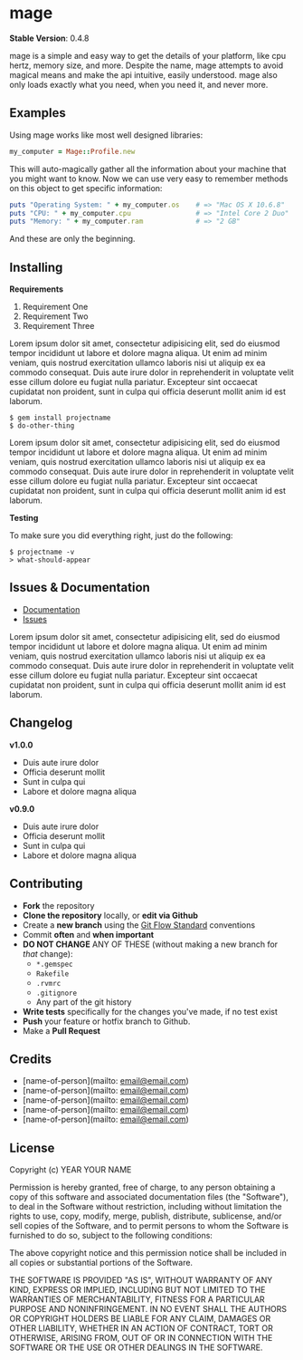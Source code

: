 mage
====

**Stable Version**: 0.4.8

mage is a simple and easy way to get the details of your platform, like cpu hertz, memory size, and more.
Despite the name, mage attempts to avoid magical means and make the api intuitive, easily understood.
mage also only loads exactly what you need, when you need it, and never more.

Examples
--------

Using mage works like most well designed libraries:

``` ruby
my_computer = Mage::Profile.new
```

This will auto-magically gather all the information about your machine that you might want to know.
Now we can use very easy to remember methods on this object to get specific information:

``` ruby
puts "Operating System: " + my_computer.os    # => "Mac OS X 10.6.8"
puts "CPU: " + my_computer.cpu                # => "Intel Core 2 Duo"
puts "Memory: " + my_computer.ram             # => "2 GB"
```

And these are only the beginning.

Installing
----------

**Requirements**

1. Requirement One
2. Requirement Two
3. Requirement Three

Lorem ipsum dolor sit amet, consectetur adipisicing elit, sed do eiusmod
tempor incididunt ut labore et dolore magna aliqua. Ut enim ad minim veniam,
quis nostrud exercitation ullamco laboris nisi ut aliquip ex ea commodo
consequat. Duis aute irure dolor in reprehenderit in voluptate velit esse
cillum dolore eu fugiat nulla pariatur. Excepteur sint occaecat cupidatat non
proident, sunt in culpa qui officia deserunt mollit anim id est laborum.

```
$ gem install projectname
$ do-other-thing
```

Lorem ipsum dolor sit amet, consectetur adipisicing elit, sed do eiusmod
tempor incididunt ut labore et dolore magna aliqua. Ut enim ad minim veniam,
quis nostrud exercitation ullamco laboris nisi ut aliquip ex ea commodo
consequat. Duis aute irure dolor in reprehenderit in voluptate velit esse
cillum dolore eu fugiat nulla pariatur. Excepteur sint occaecat cupidatat non
proident, sunt in culpa qui officia deserunt mollit anim id est laborum.


**Testing**

To make sure you did everything right, just do the following:

```
$ projectname -v
> what-should-appear
```


Issues & Documentation
----------------------

* [Documentation]()
* [Issues]()

Lorem ipsum dolor sit amet, consectetur adipisicing elit, sed do eiusmod
tempor incididunt ut labore et dolore magna aliqua. Ut enim ad minim veniam,
quis nostrud exercitation ullamco laboris nisi ut aliquip ex ea commodo
consequat. Duis aute irure dolor in reprehenderit in voluptate velit esse
cillum dolore eu fugiat nulla pariatur. Excepteur sint occaecat cupidatat non
proident, sunt in culpa qui officia deserunt mollit anim id est laborum.


Changelog
---------

**v1.0.0**

* Duis aute irure dolor
* Officia deserunt mollit
* Sunt in culpa qui
* Labore et dolore magna aliqua

**v0.9.0**

* Duis aute irure dolor
* Officia deserunt mollit
* Sunt in culpa qui
* Labore et dolore magna aliqua


Contributing
------------

* **Fork** the repository
* **Clone the repository** locally, or **edit via Github**
* Create a **new branch** using the [Git Flow Standard](http://yakiloo.com/getting-started-git-flow/) conventions
* Commit **often** and **when important**
* **DO NOT CHANGE** ANY OF THESE (without making a new branch for *that* change):
  * `*.gemspec`
  * `Rakefile`
  * `.rvmrc`
  * `.gitignore`
  * Any part of the git history
* **Write tests** specifically for the changes you've made, if no test exist
* **Push** your feature or hotfix branch to Github.
* Make a **Pull Request**


Credits
-------

* [name-of-person](mailto: email@email.com)
* [name-of-person](mailto: email@email.com)
* [name-of-person](mailto: email@email.com)
* [name-of-person](mailto: email@email.com)
* [name-of-person](mailto: email@email.com)


License
-------

Copyright (c) YEAR YOUR NAME

Permission is hereby granted, free of charge, to any person obtaining
a copy of this software and associated documentation files (the
"Software"), to deal in the Software without restriction, including
without limitation the rights to use, copy, modify, merge, publish,
distribute, sublicense, and/or sell copies of the Software, and to
permit persons to whom the Software is furnished to do so, subject to
the following conditions:

The above copyright notice and this permission notice shall be
included in all copies or substantial portions of the Software.

THE SOFTWARE IS PROVIDED "AS IS", WITHOUT WARRANTY OF ANY KIND,
EXPRESS OR IMPLIED, INCLUDING BUT NOT LIMITED TO THE WARRANTIES OF
MERCHANTABILITY, FITNESS FOR A PARTICULAR PURPOSE AND
NONINFRINGEMENT. IN NO EVENT SHALL THE AUTHORS OR COPYRIGHT HOLDERS BE
LIABLE FOR ANY CLAIM, DAMAGES OR OTHER LIABILITY, WHETHER IN AN ACTION
OF CONTRACT, TORT OR OTHERWISE, ARISING FROM, OUT OF OR IN CONNECTION
WITH THE SOFTWARE OR THE USE OR OTHER DEALINGS IN THE SOFTWARE.
